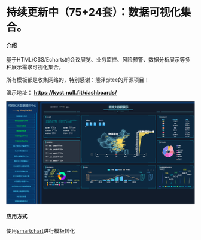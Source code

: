 # 持续更新中（75+24套）：数据可视化集合。 

#### 介绍
基于HTML/CSS/Echarts的会议展览、业务监控、风险预警、数据分析展示等多种展示需求可视化集合。

所有模板都是收集网络的，特别感谢：熊泽gitee的开源项目！

演示地址：
 **https://kyst.null.fit/dashboards/** 

![输入图片说明](images/image.png)

#### 应用方式
使用[smartchart](https://gitee.com/smartchart/smartchart)进行模板转化




